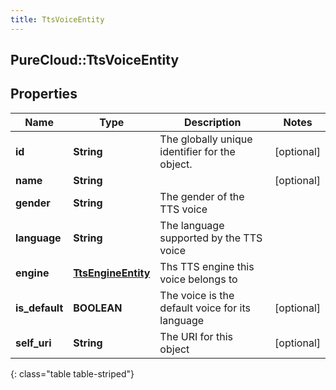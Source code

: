 ```yaml
---
title: TtsVoiceEntity
---
```

## PureCloud::TtsVoiceEntity

## Properties

|Name | Type | Description | Notes|
|------------ | ------------- | ------------- | -------------|
| **id** | **String** | The globally unique identifier for the object. | [optional] |
| **name** | **String** |  | [optional] |
| **gender** | **String** | The gender of the TTS voice | |
| **language** | **String** | The language supported by the TTS voice | |
| **engine** | [**TtsEngineEntity**](TtsEngineEntity.html) | Ths TTS engine this voice belongs to | |
| **is_default** | **BOOLEAN** | The voice is the default voice for its language | [optional] |
| **self_uri** | **String** | The URI for this object | [optional] |
{: class="table table-striped"}


